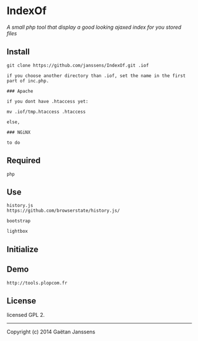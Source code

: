 # IndexOf

_A small php tool that display a good looking ajaxed index for you stored files_

## Install

	git clone https://github.com/janssens/IndexOf.git .iof

	if you choose another directory than .iof, set the name in the first part of inc.php.

	### Apache

	if you dont have .htaccess yet:

	mv .iof/tmp.htaccess .htaccess

	else, 

	### NGiNX

	to do

## Required
	
	php

## Use

	history.js
	https://github.com/browserstate/history.js/

	bootstrap

	lightbox

## Initialize

## Demo

	http://tools.plopcom.fr

## License

 licensed GPL 2.

* * *

Copyright (c) 2014 Gaëtan Janssens